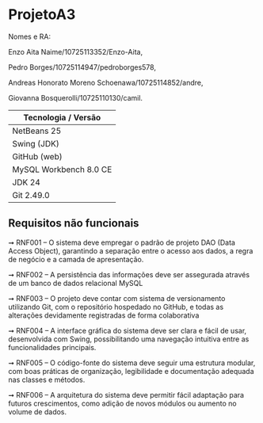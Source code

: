 # ProjetoA3

Nomes e RA:

Enzo Aita Naime/10725113352/Enzo-Aita,

Pedro Borges/10725114947/pedroborges578,

Andreas Honorato Moreno Schoenawa/10725114852/andre,

Giovanna Bosquerolli/10725110130/camil.


| Tecnologia     /     Versão      |                                    
|----------------------------------|
| NetBeans  25                     | 
| Swing (JDK)                      | 
| GitHub (web)                     | 
| MySQL Workbench 8.0 CE           | 
| JDK 24                           |                                             
| Git 2.49.0                       | 


## Requisitos não funcionais 
➞ RNF001 – O sistema deve empregar o padrão de projeto DAO (Data Access Object), garantindo a separação entre o acesso aos dados, a regra de negócio e a camada de apresentação.

➞ RNF002 – A persistência das informações deve ser assegurada através de um banco de dados relacional MySQL

➞ RNF003 – O projeto deve contar com sistema de versionamento utilizando Git, com o repositório hospedado no GitHub, e todas as alterações devidamente registradas de forma colaborativa

➞ RNF004 – A interface gráfica do sistema deve ser clara e fácil de usar, desenvolvida com Swing, possibilitando uma navegação intuitiva entre as funcionalidades principais.

➞ RNF005 – O código-fonte do sistema deve seguir uma estrutura modular, com boas práticas de organização, legibilidade e documentação adequada nas classes e métodos.

➞ RNF006 – A arquitetura do sistema deve permitir fácil adaptação para futuros crescimentos, como adição de novos módulos ou aumento no volume de dados.
